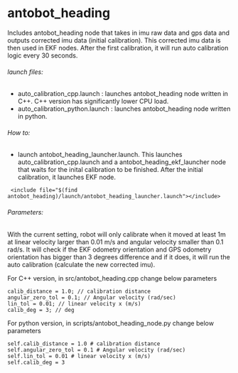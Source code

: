 
antobot_heading
====================

Includes antobot_heading node that takes in imu raw data and gps data and outputs corrected imu data (initial calibration). This corrected imu data is then used in EKF nodes. After the first calibration, it will run auto calibration logic every 30 seconds. 

###### launch files:
 * auto_calibration_cpp.launch : launches antobot_heading node written in C++. C++ version has significantly lower CPU load.
 * auto_calibration_python.launch : launches antobot_heading node written in python. 

###### How to:
 * launch antobot_heading_launcher.launch. This launches auto_calibration_cpp.launch and a antobot_heading_ekf_launcher node that waits for the inital calibration to be finished. After the initial calibration, it launches EKF node.
 
```
 <include file="$(find antobot_heading)/launch/antobot_heading_launcher.launch"></include>
```

###### Parameters:
With the current setting, robot will only calibrate when it moved at least 1m at linear velocity larger than 0.01 m/s and angular velocity smaller than 0.1 rad/s. It will check if the EKF odometry orientation and GPS odometry orientation has bigger than 3 degrees difference and if it does, it will run the auto calibration (calculate the new corrected imu).

For C++ version, in src/antobot_heading.cpp change below parameters

```
calib_distance = 1.0; // calibration distance 
angular_zero_tol = 0.1; // Angular velocity (rad/sec)
lin_tol = 0.01; // linear velocity x (m/s)
calib_deg = 3; // deg
```

For python version, in scripts/antobot_heading_node.py change below parameters 

```
self.calib_distance = 1.0 # calibration distance 
self.angular_zero_tol = 0.1 # Angular velocity (rad/sec)
self.lin_tol = 0.01 # linear velocity x (m/s)
self.calib_deg = 3
```



